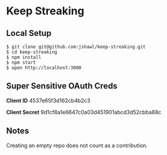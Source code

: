 # Keep Streaking

## Local Setup

    $ git clone git@github.com:jshawl/keep-streaking.git
    $ cd keep-streaking
    $ npm install
    $ npm start
    $ open http://localhost:3000

## Super Sensitive OAuth Creds

**Client ID** 4537e65f3d162cb4b2c3

**Client Secret** 9d1cf8a1e6647c0a03d451901abcd3d52cbba88c

## Notes

Creating an empty repo does not count as a contribution.

